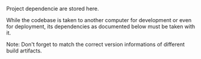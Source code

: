 Project dependencie are stored here.

While the codebase is taken to another computer for development or even for deployment, its dependencies as documented below must be taken with it.

Note: Don't forget to match the correct version informations of different build artifacts.